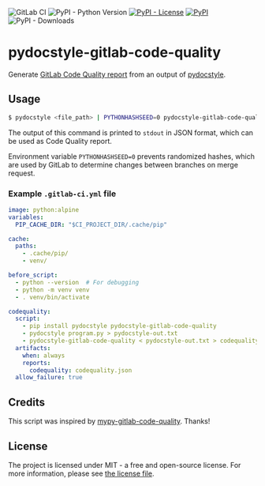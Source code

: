 ![GitLab CI](https://img.shields.io/badge/GitLab%20CI-%23181717.svg?style=flat-square&logo=gitlab&logoColor=white)
![PyPI - Python Version](https://img.shields.io/pypi/pyversions/pydocstyle-gitlab-code-quality?style=flat-square)
[![PyPI - License](https://img.shields.io/pypi/l/pydocstyle-gitlab-code-quality?style=flat-square)](LICENSE.md)
[![PyPI](https://img.shields.io/pypi/v/pydocstyle-gitlab-code-quality?style=flat-square)](https://pypi.org/project/pydocstyle-gitlab-code-quality/)
![PyPI - Downloads](https://img.shields.io/pypi/dm/pydocstyle-gitlab-code-quality?style=flat-square)

# pydocstyle-gitlab-code-quality

Generate [GitLab Code Quality report](https://docs.gitlab.com/ee/ci/testing/code_quality.html) from an output of [pydocstyle](https://github.com/PyCQA/pydocstyle).

## Usage

```bash
$ pydocstyle <file_path> | PYTHONHASHSEED=0 pydocstyle-gitlab-code-quality
```

The output of this command is printed to `stdout` in JSON format, which can be used as Code Quality report.

Environment variable `PYTHONHASHSEED=0` prevents randomized hashes, which are used by GitLab to determine changes between branches on merge request.

### Example `.gitlab-ci.yml` file

```yaml
image: python:alpine
variables:
  PIP_CACHE_DIR: "$CI_PROJECT_DIR/.cache/pip"

cache:
  paths:
    - .cache/pip/
    - venv/

before_script:
  - python --version  # For debugging
  - python -m venv venv
  - . venv/bin/activate

codequality:
  script:
    - pip install pydocstyle pydocstyle-gitlab-code-quality
    - pydocstyle program.py > pydocstyle-out.txt
    - pydocstyle-gitlab-code-quality < pydocstyle-out.txt > codequality.json
  artifacts:
    when: always
    reports:
      codequality: codequality.json
  allow_failure: true
```

## Credits

This script was inspired by [mypy-gitlab-code-quality](https://github.com/soul-catcher/mypy-gitlab-code-quality). Thanks!

## License

The project is licensed under MIT - a free and open-source license. For more information, please see [the license file](LICENSE.md).
